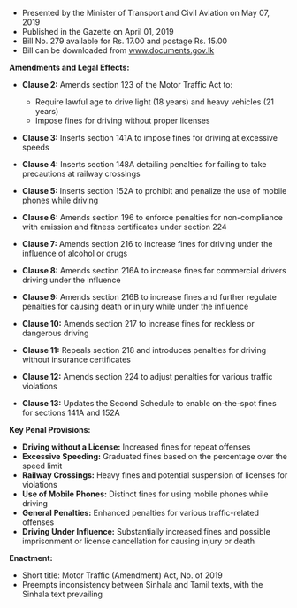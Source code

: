 - Presented by the Minister of Transport and Civil Aviation on May 07, 2019
- Published in the Gazette on April 01, 2019
- Bill No. 279 available for Rs. 17.00 and postage Rs. 15.00
- Bill can be downloaded from www.documents.gov.lk

**Amendments and Legal Effects:**

- **Clause 2:** Amends section 123 of the Motor Traffic Act to:
  - Require lawful age to drive light (18 years) and heavy vehicles (21 years)
  - Impose fines for driving without proper licenses

- **Clause 3:** Inserts section 141A to impose fines for driving at excessive speeds

- **Clause 4:** Inserts section 148A detailing penalties for failing to take precautions at railway crossings

- **Clause 5:** Inserts section 152A to prohibit and penalize the use of mobile phones while driving

- **Clause 6:** Amends section 196 to enforce penalties for non-compliance with emission and fitness certificates under section 224

- **Clause 7:** Amends section 216 to increase fines for driving under the influence of alcohol or drugs

- **Clause 8:** Amends section 216A to increase fines for commercial drivers driving under the influence

- **Clause 9:** Amends section 216B to increase fines and further regulate penalties for causing death or injury while under the influence

- **Clause 10:** Amends section 217 to increase fines for reckless or dangerous driving

- **Clause 11:** Repeals section 218 and introduces penalties for driving without insurance certificates

- **Clause 12:** Amends section 224 to adjust penalties for various traffic violations

- **Clause 13:** Updates the Second Schedule to enable on-the-spot fines for sections 141A and 152A

**Key Penal Provisions:**

- **Driving without a License:** Increased fines for repeat offenses
- **Excessive Speeding:** Graduated fines based on the percentage over the speed limit
- **Railway Crossings:** Heavy fines and potential suspension of licenses for violations
- **Use of Mobile Phones:** Distinct fines for using mobile phones while driving
- **General Penalties:** Enhanced penalties for various traffic-related offenses
- **Driving Under Influence:** Substantially increased fines and possible imprisonment or license cancellation for causing injury or death

**Enactment:**
- Short title: Motor Traffic (Amendment) Act, No. of 2019
- Preempts inconsistency between Sinhala and Tamil texts, with the Sinhala text prevailing